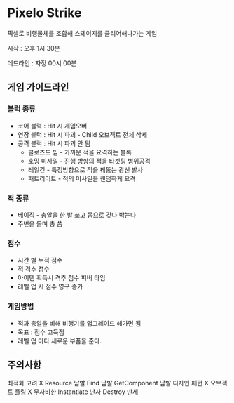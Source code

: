 # Pixelo Strike

픽셀로 비행물체를 조합해 스테이지를 클리어해나가는 게임

시작 : 오후 1시 30분

데드라인 : 자정 00시 00분

## 게임 가이드라인

### 블럭 종류

* 코어 블럭 : Hit 시 게임오버
* 연장 블럭 : Hit 시 파괴 - Child 오브젝트 전체 삭제
* 공격 블럭 : Hit 시 파괴 안 됨
  * 클로즈드 빔 - 가까운 적을 요격하는 블록
  * 호밍 미사일 - 진행 방향의 적을 타겟팅 범위공격
  * 레일건 - 특정방향으로 적을 꿰뚫는 광선 발사
  * 패트리어트 - 적의 미사일을 랜덤하게 요격

### 적 종류
* 베이직 - 총알을 한 발 쏘고 몸으로 갖다 박는다
* 주변을 돌며 총 쏨

### 점수
* 시간 별 누적 점수
* 적 격추 점수
* 아이템 획득시 격추 점수 피버 타임
* 레벨 업 시 점수 영구 증가

### 게임방법
* 적과 총알을 비해 비행기를 업그레이드 해가면 됨
* 목표 : 점수 고득점
* 레벨 업 마다 새로운 부품을 준다.


## 주의사항
최적화 고려 X
Resource 남발
Find 남발
GetComponent 남발
디자인 패턴 X
오브젝트 풀링 X
무자비한 Instantiate 난사
Destroy 만세
